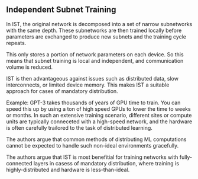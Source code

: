 ## Independent Subnet Training

In IST, the original network is decomposed into a set of narrow subnetworks with the same depth. These subnetworks are then trained locally before parameters are exchanged to produce new subnets and the training cycle repeats. 

This only stores a portion of network parameters on each device. So this means that subnet training is local and independent, and communication volume is reduced. 

IST is then advantageous against issues such as distributed data, slow interconnects, or limited device memory. This makes IST a suitable approach for cases of mandatory distribution. 

Example: GPT-3 takes thousands of years of GPU time to train. You can speed this up by using a ton of high speed GPUs to lower the time to weeks or months. In such an extensive training scenario, different sites or compute units are typically conneceted with a high-speed network, and the hardware is often carefully trailored to the task of distributed learning.

The authors argue that common methods of distributing ML computations cannot be expected to handle such non-ideal environments gracefully. 

The authors argue that IST is most benefitial for training networks with fully-connected layers in casess of mandatory distribution, where training is highly-distributed and hardware is less-than-ideal. 
